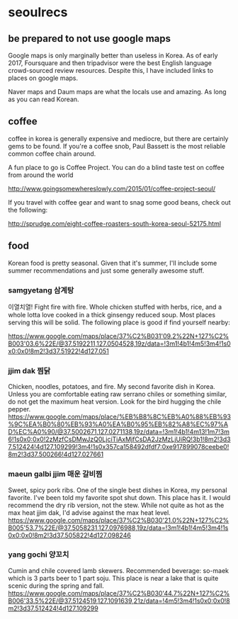 # seoulrecs

## be prepared to not use google maps
Google maps is only marginally better than useless in Korea. As of early 2017, Foursquare and then tripadvisor were the best English language crowd-sourced review resources. Despite this, I have included links to places on google maps.

Naver maps and Daum maps are what the locals use and amazing. As long as you can read Korean.      

## coffee

coffee in korea is generally expensive and mediocre, but there are certainly gems to be found. If you're a coffee snob, Paul Bassett is the most reliable common coffee chain around.

A fun place to go is Coffee Project. You can do a blind taste test on coffee from around the world

http://www.goingsomewhereslowly.com/2015/01/coffee-project-seoul/

If you travel with coffee gear and want to snag some good beans, check out the following:

http://sprudge.com/eight-coffee-roasters-south-korea-seoul-52175.html

## food

Korean food is pretty seasonal. Given that it's summer, I'll include some summer recommendations and just some generally awesome stuff.

### samgyetang 삼계탕
이열치열! Fight fire with fire. Whole chicken stuffed with herbs, rice, and a whole lotta love cooked in a thick ginsengy reduced soup. Most places serving this will be solid. The following place is good if find yourself nearby:

https://www.google.com/maps/place/37%C2%B031'09.2%22N+127%C2%B003'03.6%22E/@37.5192211,127.0504528,19z/data=!3m1!4b1!4m5!3m4!1s0x0:0x0!8m2!3d37.51922!4d127.051

### jjim dak 찜닭
Chicken, noodles, potatoes, and fire. My second favorite dish in Korea. Unless you are comfortable eating raw serrano chiles or something similar, do not get the maximum heat version. Look for the bird hugging the chile pepper.
https://www.google.com/maps/place/%EB%B8%8C%EB%A0%88%EB%93%9C%EA%B0%80%EB%93%A0%EA%B0%95%EB%82%A8%EC%97%AD%EC%A0%90/@37.5002671,127.0271138,19z/data=!3m1!4b1!4m13!1m7!3m6!1s0x0:0x0!2zMzfCsDMwJzQ0LjciTiAxMjfCsDA2JzMzLjUiRQ!3b1!8m2!3d37.512424!4d127.109299!3m4!1s0x357ca158492dfdf7:0xe917899078ceebe0!8m2!3d37.500266!4d127.027661



### maeun galbi jjim 매운 갈비찜
Sweet, spicy pork ribs. One of the single best dishes in Korea, my personal favorite. I've been told my favorite spot shut down. This place has it. I would recommend the dry rib version, not the stew. While not quite as hot as the max heat jjim dak, I'd advise against the max heat level.
https://www.google.com/maps/place/37%C2%B030'21.0%22N+127%C2%B005'53.7%22E/@37.5058231,127.0976988,19z/data=!3m1!4b1!4m5!3m4!1s0x0:0x0!8m2!3d37.505822!4d127.098246

### yang gochi 양꼬치
Cumin and chile covered lamb skewers. Recommended beverage: so-maek which is 3 parts beer to 1 part soju. This place is near a lake that is quite scenic during the spring and fall.
https://www.google.com/maps/place/37%C2%B030'44.7%22N+127%C2%B006'33.5%22E/@37.5124519,127.1091639,21z/data=!4m5!3m4!1s0x0:0x0!8m2!3d37.512424!4d127.109299

